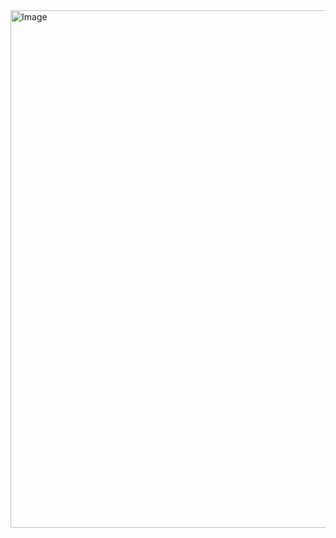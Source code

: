 <img width="872" height="828" alt="Image" src="https://github.com/user-attachments/assets/1d6a89f4-34fb-41de-9077-34f1c5b5ca8d" />